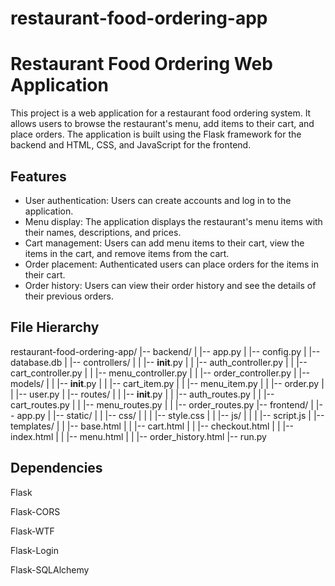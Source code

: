 # restaurant-food-ordering-app

# Restaurant Food Ordering Web Application

This project is a web application for a restaurant food ordering system. It allows users to browse the restaurant's menu, add items to their cart, and place orders. The application is built using the Flask framework for the backend and HTML, CSS, and JavaScript for the frontend.

## Features

- User authentication: Users can create accounts and log in to the application.
- Menu display: The application displays the restaurant's menu items with their names, descriptions, and prices.
- Cart management: Users can add menu items to their cart, view the items in the cart, and remove items from the cart.
- Order placement: Authenticated users can place orders for the items in their cart.
- Order history: Users can view their order history and see the details of their previous orders.

## File Hierarchy

restaurant-food-ordering-app/ 
|-- backend/ 
|   |-- app.py 
|   |-- config.py 
|   |-- database.db 
|   |-- controllers/ 
|   |   |-- __init__.py 
|   |   |-- auth_controller.py 
|   |   |-- cart_controller.py 
|   |   |-- menu_controller.py 
|   |   |-- order_controller.py 
|   |-- models/ 
|   |   |-- __init__.py 
|   |   |-- cart_item.py 
|   |   |-- menu_item.py 
|   |   |-- order.py 
|   |   |-- user.py 
|   |-- routes/ 
|   |   |-- __init__.py 
|   |   |-- auth_routes.py 
|   |   |-- cart_routes.py 
|   |   |-- menu_routes.py 
|   |   |-- order_routes.py 
|-- frontend/ 
|   |-- app.py 
|   |-- static/ 
|   |   |-- css/ 
|   |   |   |-- style.css 
|   |   |-- js/ 
|   |   |   |-- script.js 
|   |-- templates/ 
|   |   |-- base.html 
|   |   |-- cart.html 
|   |   |-- checkout.html 
|   |   |-- index.html 
|   |   |-- menu.html 
|   |   |-- order_history.html 
|-- run.py 

## Dependencies


Flask

Flask-CORS

Flask-WTF

Flask-Login

Flask-SQLAlchemy



